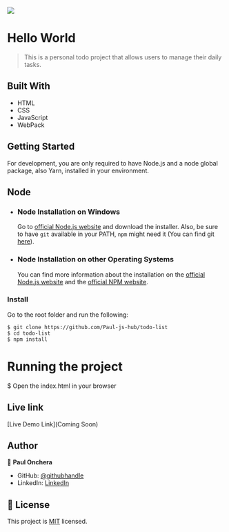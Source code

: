 ![](https://img.shields.io/badge/Microverse-blueviolet)

# Hello World

> This is a personal todo project that allows users to manage their daily tasks.


## Built With

- HTML
- CSS
- JavaScript
- WebPack


## Getting Started
For development, you are only required to have Node.js and a node global package, also Yarn, installed in your environment.

## Node
- ### Node Installation on Windows
  
  Go to [official Node.js website](https://nodejs.org/) and download the installer.
Also, be sure to have `git` available in your PATH, `npm` might need it (You can find git [here](https://git-scm.com/)).

- ### Node Installation on other Operating Systems
  You can find more information about the installation on the [official Node.js website](https://nodejs.org) and the [official NPM website](https://npmjs.org/).


### Install
Go to the root folder and run the following:

    $ git clone https://github.com/Paul-js-hub/todo-list
    $ cd todo-list
    $ npm install

# Running the project

   $ Open the index.html in your browser

## Live link
[Live Demo Link](Coming Soon)

## Author
👤 **Paul Onchera**

- GitHub: [@githubhandle](https://github.com/Paul-js-hub/)
- LinkedIn: [LinkedIn](https://www.linkedin.com/in/paul-onchera-499a57144/)

## 📝 License

This project is [MIT](./MIT.md) licensed.
